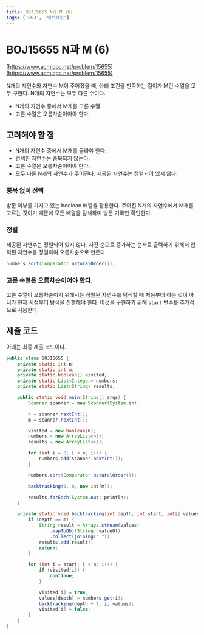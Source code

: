 ```yaml
---
title: BOJ15655 N과 M (6)
tags: ['BOJ', '백트래킹']
---
```


# BOJ15655 N과 M (6)

[https://www.acmicpc.net/problem/15655](https://www.acmicpc.net/problem/15655)

N개의 자연수와 자연수 M이 주어졌을 때, 아래 조건을 만족하는 길이가 M인 수열을 모두 구한다. N개의 자연수는 모두 다른 수이다.
 * N개의 자연수 중에서 M개를 고른 수열
 * 고른 수열은 오름차순이어야 한다.

## 고려해야 할 점

 * N개의 자연수 중에서 M개를 골라야 한다.
 * 선택한 자연수는 중복되지 않는다.
 * 고른 수열은 오름차순이어야 한다.
 * 모두 다른 N개의 자연수가 주어진다. 제공된 자연수는 정렬되어 있지 않다.

### 중복 없이 선택

방문 여부를 가지고 있는 boolean 배열을 활용한다. 주어진 N개의 자연수에서 M개를 고르는 것이기 때문에 모든 배열을 탐색하며 방문 기록만 확인한다.

### 정렬

제공된 자연수는 정렬되어 있지 않다. 사전 순으로 증가하는 순서로 출력하기 위해서 입력된 자연수를 정렬하여 오름차순으로 만든다.

```java
numbers.sort(Comparator.naturalOrder());
```

### 고른 수열은 오름차순이어야 한다.

고른 수열이 오름차순이기 위해서는 정렬된 자연수를 탐색할 때 처음부터 하는 것이 아니라 현재 시점부터 탐색을 진행해야 한다. 이것을 구현하기 위해 `start` 변수를 추가적으로 사용한다.

## 제출 코드

아래는 최종 제출 코드이다.

```java
public class BOJ15655 {
    private static int n;
    private static int m;
    private static boolean[] visited;
    private static List<Integer> numbers;
    private static List<String> results;

    public static void main(String[] args) {
        Scanner scanner = new Scanner(System.in);

        n = scanner.nextInt();
        m = scanner.nextInt();

        visited = new boolean[n];
        numbers = new ArrayList<>();
        results = new ArrayList<>();

        for (int i = 0; i < n; i++) {
            numbers.add(scanner.nextInt());
        }

        numbers.sort(Comparator.naturalOrder());

        backtracking(0, 0, new int[m]);

        results.forEach(System.out::println);
    }

    private static void backtracking(int depth, int start, int[] values) {
        if (depth == m) {
            String result = Arrays.stream(values)
                .mapToObj(String::valueOf)
                .collect(joining(" "));
            results.add(result);
            return;
        }

        for (int i = start; i < n; i++) {
            if (visited[i]) {
                continue;
            }

            visited[i] = true;
            values[depth] = numbers.get(i);
            backtracking(depth + 1, i, values);
            visited[i] = false;
        }
    }
}
```

<TagLinks />